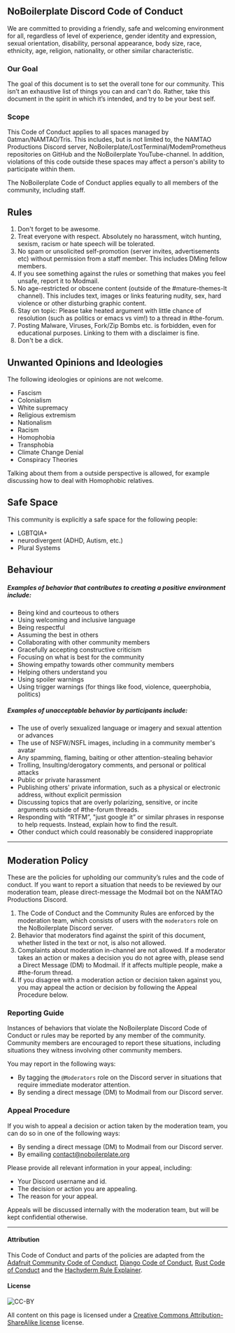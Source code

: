 ## NoBoilerplate Discord Code of Conduct

We are committed to providing a friendly, safe and welcoming environment for all, regardless of level of experience, gender identity and expression, sexual orientation, disability, personal appearance, body size, race, ethnicity, age, religion, nationality, or other similar characteristic.

### Our Goal

The goal of this document is to set the overall tone for our community. This isn’t an exhaustive list of things you can and can't do. Rather, take this document in the spirit in which it’s intended, and try to be your best self.

### Scope

This Code of Conduct applies to all spaces managed by 0atman/NAMTAO/Tris. This includes, but is not limited to, the NAMTAO Productions Discord server, NoBoilerplate/LostTerminal/ModemPrometheus repositories on GitHub and the NoBoilerplate YouTube-channel. In addition, violations of this code outside these spaces may affect a person's ability to participate within them.

The NoBoilerplate Code of Conduct applies equally to all members of the community, including staff.

## Rules

1. Don't forget to be awesome.
2. Treat everyone with respect. Absolutely no harassment, witch hunting, sexism, racism or hate speech will be tolerated.
3. No spam or unsolicited self-promotion (server invites, advertisements etc) without permission from a staff member. This includes DMing fellow members.
4. If you see something against the rules or something that makes you feel unsafe, report it to Modmail.
5. No age-restricted or obscene content (outside of the #mature-themes-lt channel). This includes text, images or links featuring nudity, sex, hard violence or other disturbing graphic content.
6. Stay on topic: Please take heated argument with little chance of resolution (such as politics or emacs vs vim!) to a thread in #⁠the-forum.
7. Posting Malware, Viruses, Fork/Zip Bombs etc. is forbidden, even for educational purposes. Linking to them with a disclaimer is fine.
8. Don't be a dick.

## Unwanted Opinions and Ideologies
The following ideologies or opinions are not welcome.

- Fascism
- Colonialism
- White supremacy
- Religious extremism
- Nationalism
- Racism
- Homophobia
- Transphobia
- Climate Change Denial
- Conspiracy Theories

Talking about them from a outside perspective is allowed, for example discussing how to deal with Homophobic relatives.

## Safe Space

This community is explicitly a safe space for the following people:
- LGBTQIA+
- neurodivergent (ADHD, Autism, etc.)
- Plural Systems

## Behaviour

##### Examples of behavior that contributes to creating a positive environment include:

-   Being kind and courteous to others
-   Using welcoming and inclusive language
-   Being respectful
-   Assuming the best in others
-   Collaborating with other community members
-   Gracefully accepting constructive criticism
-   Focusing on what is best for the community
-   Showing empathy towards other community members
-   Helping others understand you
-   Using spoiler warnings
-   Using trigger warnings (for things like food, violence, queerphobia, politics)

##### Examples of unacceptable behavior by participants include:

-   The use of overly sexualized language or imagery and sexual attention or advances
-   The use of NSFW/NSFL images, including in a community member's avatar
-   Any spamming, flaming, baiting or other attention-stealing behavior
-   Trolling, Insulting/derogatory comments, and personal or political attacks
-   Public or private harassment
-   Publishing others' private information, such as a physical or electronic address, without explicit permission
-   Discussing topics that are overly polarizing, sensitive, or incite arguments outside of #the-forum threads.
-   Responding with “RTFM”, "just google it” or similar phrases in response to help requests. Instead, explain how to find the result.
-   Other conduct which could reasonably be considered inappropriate


---

## Moderation Policy

These are the policies for upholding our community’s rules and the code of conduct. If you want to report a situation that needs to be reviewed by our moderation team, please direct-message the Modmail bot on the NAMTAO Productions Discord.

1.  The Code of Conduct and the Community Rules are enforced by the moderation team, which consists of users with the `moderators` role on the NoBoilerplate Discord server.
2.  Behavior that moderators find against the spirit of this document, whether listed in the text or not, is also not allowed.
3.  Complaints about moderation in-channel are not allowed. If a moderator takes an action or makes a decision you do not agree with, please send a Direct Message (DM) to Modmail. If it affects multiple people, make a #the-forum thread.
4.  If you disagree with a moderation action or decision taken against you, you may appeal the action or decision by following the Appeal Procedure below.

### Reporting Guide

Instances of behaviors that violate the NoBoilerplate Discord Code of Conduct or rules may be reported by any member of the community. Community members are encouraged to report these situations, including situations they witness involving other community members.

You may report in the following ways:

-   By tagging the `@Moderators` role on the Discord server in situations that require immediate moderator attention.
-   By sending a direct message (DM) to Modmail from our Discord server.

### Appeal Procedure

If you wish to appeal a decision or action taken by the moderation team, you can do so in one of the following ways:

-   By sending a direct message (DM) to Modmail from our Discord server.
-   By emailing contact@noboilerplate.org

Please provide all relevant information in your appeal, including:

-   Your Discord username and id.
-   The decision or action you are appealing.
-   The reason for your appeal.

Appeals will be discussed internally with the moderation team, but will be kept confidential otherwise.

---

#### Attribution

This Code of Conduct and parts of the policies are adapted from the [Adafruit Community Code of Conduct](https://github.com/adafruit/Adafruit_Community_Code_of_Conduct/blob/master/code-of-conduct.md), [Django Code of Conduct](https://www.djangoproject.com/conduct/), [Rust Code of Conduct](https://www.rust-lang.org/en-US/conduct.html) and the [Hachyderm Rule Explainer](https://community.hachyderm.io/docs/rule-explainer/).

#### License
![CC-BY](https://licensebuttons.net/l/by/3.0/88x31.png)

All content on this page is licensed under a [Creative Commons Attribution-ShareAlike license](http://creativecommons.org/licenses/by-sa/3.0/) license.
